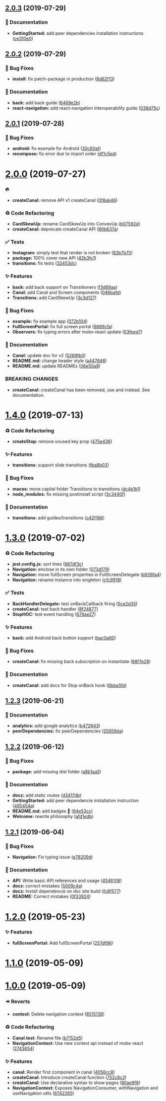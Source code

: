 <a name="2.0.3"></a>
## [2.0.3](https://github.com/tpucci/react-gondola/compare/2.0.2...2.0.3) (2019-07-29)


### 📝 Documentation

* **GettingStarted:** add peer dependencies installation instructions ([ce310e0](https://github.com/tpucci/react-gondola/commit/ce310e0))

<a name="2.0.2"></a>
## [2.0.2](https://github.com/tpucci/react-gondola/compare/2.0.1...2.0.2) (2019-07-29)


### 🐛 Bug Fixes

* **install:** fix patch-package in production ([8d62f13](https://github.com/tpucci/react-gondola/commit/8d62f13))


### 📝 Documentation

* **back:** add back guide ([6469e2b](https://github.com/tpucci/react-gondola/commit/6469e2b))
* **react-navigation:** add react-navigation interoperability guide ([038d75c](https://github.com/tpucci/react-gondola/commit/038d75c))

<a name="2.0.1"></a>
## [2.0.1](https://github.com/tpucci/react-gondola/compare/2.0.0...2.0.1) (2019-07-28)


### 🐛 Bug Fixes

* **android:** fix example for Android ([30c60af](https://github.com/tpucci/react-gondola/commit/30c60af))
* **recompose:** fix error due to import order ([df1c5ed](https://github.com/tpucci/react-gondola/commit/df1c5ed))

<a name="2.0.0"></a>
# [2.0.0](https://github.com/tpucci/react-gondola/compare/1.4.0...2.0.0) (2019-07-27)


### :fire:

* **createCanal:** remove API v1 createCanal ([0f8ab46](https://github.com/tpucci/react-gondola/commit/0f8ab46))


### ♻️ Code Refactoring

* **CardSkewUp:** rename CardSkewUp into ConvexUp ([b07592d](https://github.com/tpucci/react-gondola/commit/b07592d))
* **createCanal:** deprecate createCanal API ([80b637a](https://github.com/tpucci/react-gondola/commit/80b637a))


### ✅ Tests

* **Instagram:** simply test that render is not broken ([82b7b75](https://github.com/tpucci/react-gondola/commit/82b7b75))
* **package:** 100% cover new API ([42b3fc1](https://github.com/tpucci/react-gondola/commit/42b3fc1))
* **transitions:** fix tests ([32453dc](https://github.com/tpucci/react-gondola/commit/32453dc))


### ✨ Features

* **back:** add back support on Transitioners ([f3d69aa](https://github.com/tpucci/react-gondola/commit/f3d69aa))
* **Canal:** add Canal and Screen components ([046bafd](https://github.com/tpucci/react-gondola/commit/046bafd))
* **Transitions:** add CardSkewUp ([3c3d127](https://github.com/tpucci/react-gondola/commit/3c3d127))


### 🐛 Bug Fixes

* **example:** fix example app ([072b104](https://github.com/tpucci/react-gondola/commit/072b104))
* **FullScreenPortal:** fix full screen portal ([8889cfa](https://github.com/tpucci/react-gondola/commit/8889cfa))
* **Observers:** fix typing errors after mobx-reaxt update ([03feed7](https://github.com/tpucci/react-gondola/commit/03feed7))


### 📝 Documentation

* **Canal:** update doc for v2 ([5268fb0](https://github.com/tpucci/react-gondola/commit/5268fb0))
* **README.md:** change header style ([a447646](https://github.com/tpucci/react-gondola/commit/a447646))
* **README.md:** update READMEs ([06e50a8](https://github.com/tpucci/react-gondola/commit/06e50a8))


### BREAKING CHANGES

* **createCanal:** createCanal has been removed, use <Canal /> and <Screen /> instead. See
documentation.

<a name="1.4.0"></a>
# [1.4.0](https://github.com/tpucci/react-gondola/compare/1.3.0...1.4.0) (2019-07-13)


### ♻️ Code Refactoring

* **createStop:** remove unused key prop ([475e436](https://github.com/tpucci/react-gondola/commit/475e436))


### ✨ Features

* **transitions:** support slide transitions ([fba8b03](https://github.com/tpucci/react-gondola/commit/fba8b03))


### 🐛 Bug Fixes

* **macos:** move capital folder Transitions to transitions ([dc4e1b1](https://github.com/tpucci/react-gondola/commit/dc4e1b1))
* **node_modules:** fix missing postinstall script ([3c3440f](https://github.com/tpucci/react-gondola/commit/3c3440f))


### 📝 Documentation

* **transitions:** add guides/transitions ([c42f166](https://github.com/tpucci/react-gondola/commit/c42f166))

<a name="1.3.0"></a>
# [1.3.0](https://github.com/tpucci/react-gondola/compare/1.2.3...1.3.0) (2019-07-02)


### ♻️ Code Refactoring

* **jest.config.js:** sort lines ([667df3c](https://github.com/tpucci/react-gondola/commit/667df3c))
* **Navigation:** enclose in its own folder ([073d179](https://github.com/tpucci/react-gondola/commit/073d179))
* **Navigation:** move fullScreen properties in FullScreenDelegate ([b926fa4](https://github.com/tpucci/react-gondola/commit/b926fa4))
* **Navigation:** rename instance into singleton ([c1c9918](https://github.com/tpucci/react-gondola/commit/c1c9918))


### ✅ Tests

* **BackHandlerDelegate:** test onBackCallback firing ([5ce2d35](https://github.com/tpucci/react-gondola/commit/5ce2d35))
* **createCanal:** test back handler ([8f24877](https://github.com/tpucci/react-gondola/commit/8f24877))
* **StopHOC:** test event handling ([674ae27](https://github.com/tpucci/react-gondola/commit/674ae27))


### ✨ Features

* **back:** add Android back button support ([bac0a60](https://github.com/tpucci/react-gondola/commit/bac0a60))


### 🐛 Bug Fixes

* **createCanal:** fix missing back subscription on instantiate ([88f7e28](https://github.com/tpucci/react-gondola/commit/88f7e28))


### 📝 Documentation

* **createCanal:** add docs for Stop onBack hook ([6bba5fd](https://github.com/tpucci/react-gondola/commit/6bba5fd))

<a name="1.2.3"></a>
## [1.2.3](https://github.com/tpucci/react-gondola/compare/1.2.2...1.2.3) (2019-06-21)


### 📝 Documentation

* **analytics:** add google analytics ([b472643](https://github.com/tpucci/react-gondola/commit/b472643))
* **peerDependencies:** fix peerDependencies ([25659da](https://github.com/tpucci/react-gondola/commit/25659da))

<a name="1.2.2"></a>
## [1.2.2](https://github.com/tpucci/react-gondola/compare/1.2.1...1.2.2) (2019-06-12)


### 🐛 Bug Fixes

* **package:** add missing dist folder ([a8b1aa5](https://github.com/tpucci/react-gondola/commit/a8b1aa5))


### 📝 Documentation

* **docz:** add static routes ([d3417db](https://github.com/tpucci/react-gondola/commit/d3417db))
* **GettingStarted:** add peer dependencie installation instruction ([485454a](https://github.com/tpucci/react-gondola/commit/485454a))
* **README.md:** add badges 🎉 ([64e53cc](https://github.com/tpucci/react-gondola/commit/64e53cc))
* **Welcome:** rewrite philosophy ([afd1edb](https://github.com/tpucci/react-gondola/commit/afd1edb))

<a name="1.2.1"></a>
## [1.2.1](https://github.com/tpucci/react-gondola/compare/1.2.0...1.2.1) (2019-06-04)


### 🐛 Bug Fixes

* **Navigation:** Fix typing issue ([e78209d](https://github.com/tpucci/react-gondola/commit/e78209d))


### 📝 Documentation

* **API:** Write basic API references and usage ([4546108](https://github.com/tpucci/react-gondola/commit/4546108))
* **docz:** correct mistakes ([5009c4a](https://github.com/tpucci/react-gondola/commit/5009c4a))
* **docz:** Install dependencie on doc site build ([fc8f577](https://github.com/tpucci/react-gondola/commit/fc8f577))
* **README:** Correct mistakes ([0f33924](https://github.com/tpucci/react-gondola/commit/0f33924))

<a name="1.2.0"></a>
# [1.2.0](https://github.com/tpucci/react-gondola/compare/1.1.0...1.2.0) (2019-05-23)


### ✨ Features

* **fullScreenPortal:** Add fullScreenPortal ([257df96](https://github.com/tpucci/react-gondola/commit/257df96))

<a name="1.1.0"></a>
# [1.1.0](https://github.com/tpucci/react-gondola/compare/1.0.0...1.1.0) (2019-05-09)

<a name="1.0.0"></a>
# [1.0.0](https://github.com/tpucci/react-gondola/compare/1.0.0-beta.0...1.0.0) (2019-05-09)


### ⏪ Reverts

* **context:** Delete navigation context ([8515138](https://github.com/tpucci/react-gondola/commit/8515138))


### ♻️ Code Refactoring

* **Canal.test:** Rename file ([b7152d5](https://github.com/tpucci/react-gondola/commit/b7152d5))
* **NavigationContext:** Use new context api instead of mobx-react ([2743654](https://github.com/tpucci/react-gondola/commit/2743654))


### ✨ Features

* **canal:** Render first component in canal ([4056cc8](https://github.com/tpucci/react-gondola/commit/4056cc8))
* **createCanal:** Introduce createCanal function ([752c8c2](https://github.com/tpucci/react-gondola/commit/752c8c2))
* **createCanal:** Use declarative syntax to show pages ([80ae9f6](https://github.com/tpucci/react-gondola/commit/80ae9f6))
* **NavigationContext:** Exposes NavigationConsumer, withNavigation and useNavigation utils ([6742265](https://github.com/tpucci/react-gondola/commit/6742265))
